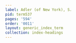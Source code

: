 ```yaml
---
label: Adler (of New York), S.
pid: term537
pages: '594'
order: '0011'
layout: generic_index_term
collection: index-headings
---
```

